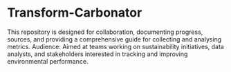 # Transform-Carbonator
 This repository is designed for collaboration, documenting progress, sources, and providing a comprehensive guide for collecting and analysing metrics. Audience: Aimed at teams working on sustainability initiatives, data analysts, and stakeholders interested in tracking and improving environmental performance.
